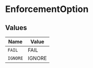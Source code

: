 # EnforcementOption


## Values

| Name     | Value    |
| -------- | -------- |
| `FAIL`   | FAIL     |
| `IGNORE` | IGNORE   |